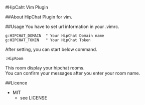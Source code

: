 #HipCaht Vim Plugin

##About
HipChat Plugin for vim.  

##Usage
You have to set url information in your .vimrc.
```vim
g:HIPCHAT_DOMAIN  " Your HipChat Domain name
g:HIPCHAT_TOKEN   " Your HipChat Token
```
    
After setting, you can start below command.  
```vim
:HipRoom
```

This room display your hipchat rooms.  
You can confirm your messages after you enter your room name.  

##Licence
* MIT
  * see LICENSE
